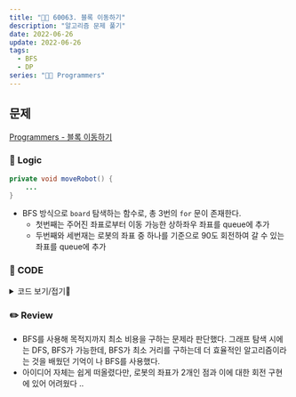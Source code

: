 ```yaml
---
title: "👩‍💻 60063. 블록 이동하기"
description: "알고리즘 문제 풀기"
date: 2022-06-26
update: 2022-06-26
tags:
  - BFS
  - DP
series: "👩‍💻 Programmers"
---
```


## 문제
[Programmers - 블록 이동하기](https://programmers.co.kr/learn/courses/30/lessons/60063)

### 📍 **Logic**

```java
private void moveRobot() {
    ...
}
```
- BFS 방식으로 `board` 탐색하는 함수로, 총 3번의 `for` 문이 존재한다.
  - 첫번째는 주어진 좌표로부터 이동 가능한 상하좌우 좌표를 queue에 추가
  - 두번째와 세번재는 로봇의 좌표 중 하나를 기준으로 90도 회전하여 갈 수 있는 좌표를 queue에 추가

### 📄 **CODE**

<details>
  <summary>코드 보기/접기💫</summary>
    <div markdown="1">

    import java.util.*;

    class Robot {
        int x1;
        int y1;
        int dir;
        int cost;
        
        public Robot(int x1, int y1, int dir, int cost) {
            this.x1 = x1;
            this.y1 = y1;
            this.dir = dir;
            this.cost = cost;
        }
    }

    class Solution {
        static int[][] board;
        static int size;
        static int answer = 0;
        
        public int solution(int[][] board) {
            this.board = board;
            this.size = board.length;
            
            moveRobot();
                
            return answer;
        }
        
        private void moveRobot() {
            int[] xRange = {0, 1, 0, -1};
            int[] yRange = {1, 0, -1, 0};
            // 회전 시에 사용할 범위 배열
            int[] rxRange = {-1, 1, 1, -1};
            int[] ryRange = {1, 1, -1, -1};
            boolean[][][] visited = new boolean[size][size][4];
            
            // Queue에는 왼쪽 좌표만 추가
            Queue<Robot> queue = new LinkedList<>();
        
            int x1, y1, x2, y2, dir, cost;
            int nx1, ny1, nx2, ny2, ndir;
            
            queue.add(new Robot(0, 0, 0, 0));
            visited[0][0][0] = true;
            
            while (!queue.isEmpty()) {
                Robot robot = queue.poll();
                x1 = robot.x1;
                y1 = robot.y1;
                dir = robot.dir;
                cost = robot.cost;
                x2 = x1 + xRange[dir];
                y2 = y1 + yRange[dir];
                
                // 종료
                if (isFinish(x1, y1) || isFinish(x2, y2)) {
                    answer = cost;
                    return;
                }
                
                // 상하좌우로 로봇 이동
                for (int r = 0; r < 4; r++) {
                    nx1 = x1 + xRange[r];
                    ny1 = y1 + yRange[r];
                    nx2 = x2 + xRange[r];
                    ny2 = y2 + yRange[r];
                    
                    if (!checkBoundary(nx1, ny1) || !checkBoundary(nx2, ny2)) continue;
                    if (board[nx1][ny1] == 1 || board[nx2][ny2] == 1) continue;
                    if (visited[nx1][ny1][dir]) continue;
                    
                    visited[nx1][ny1][dir] = true;
                    
                    queue.add(new Robot(nx1, ny1, dir, cost + 1));
                }
                
                int rx, ry, tempDir;
                
                // x1, y1를 기준으로 90도 회전
                // ndir은 0(오른쪽 대각선 위), 1(오른쪽 대각선 아래), 2(왼쪽 대각선 아래), 3(왼쪽 대각선 위) 중 하나
                for (int i = 1; i < 4; i += 2) { 
                    ndir = computeDir(dir, i);
                    nx2 = x1 + xRange[ndir];
                    ny2 = y1 + yRange[ndir];

                    tempDir = (i == 1) ? ndir : dir;
                    rx = x1 + rxRange[tempDir];
                    ry = y1 + ryRange[tempDir];

                    if (!checkBoundary(nx2, ny2) || !checkBoundary(rx, ry)) continue;
                    if (board[nx2][ny2] == 1 || board[rx][ry] == 1) continue;
                    if (visited[x1][y1][ndir]) continue;

                    visited[x1][y1][ndir] = true;
                    
                    queue.add(new Robot(x1, y1, ndir, cost + 1));
                }
                
                // 반대 방향 처리
                // x2, y2를 기준으로 90도 회전
                dir = computeDir(dir, 2);
                for (int i = 1; i < 4; i += 2) { 
                    ndir = computeDir(dir, i);
                    nx1 = x2 + xRange[ndir];
                    ny1 = y2 + yRange[ndir];

                    tempDir = (i == 1) ? ndir : dir;
                    rx = x2 + rxRange[tempDir];
                    ry = y2 + ryRange[tempDir];

                    ndir = (ndir + 2) % 4;
                    if (!checkBoundary(nx1, ny1) || !checkBoundary(rx, ry)) continue;
                    if (board[nx1][ny1] == 1 || board[rx][ry] == 1) continue;
                    if (visited[nx1][ny1][ndir]) continue;

                    visited[nx1][ny1][ndir] = true;
                    
                    queue.add(new Robot(nx1, ny1, ndir, cost + 1));
                }
            }
        }
        
        private boolean checkBoundary(int x, int y) {
            return x >= 0 && x < size && y >= 0 && y < size;
        }
        
        private boolean isFinish(int x, int y) {
            return x == size - 1 && y == size - 1;
        }
        
        private int computeDir(int dir, int i) {
            return (dir + i) % 4;
        }
    }
  	</div>
</details>

### ✏️ **Review**
- BFS를 사용해 목적지까지 최소 비용을 구하는 문제라 판단했다. 그래프 탐색 시에는 DFS, BFS가 가능한데, BFS가 최소 거리를 구하는데 더 효율적인 알고리즘이라는 것을 배웠던 기억이 나 BFS를 사용했다.
- 아이디어 자체는 쉽게 떠올렸다만, 로봇의 좌표가 2개인 점과 이에 대한 회전 구현에 있어 어려웠다 ..